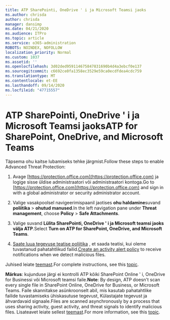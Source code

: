 ```yaml
---
title: ATP SharePointi, OneDrive ' i ja Microsoft Teamsi jaoks
ms.author: chrisda
author: chrisda
manager: dansimp
ms.date: 04/21/2020
ms.audience: ITPro
ms.topic: article
ms.service: o365-administration
ROBOTS: NOINDEX, NOFOLLOW
localization_priority: Normal
ms.custom: 1037
ms.assetid: ''
ms.openlocfilehash: 3d02ded959114675847831690b4d4a3ebcf0e137
ms.sourcegitcommit: c6692ce0fa1358ec3529e59ca0ecdfdea4cdc759
ms.translationtype: MT
ms.contentlocale: et-EE
ms.lasthandoff: 09/14/2020
ms.locfileid: "47715557"
---
```

# <a name="atp-for-sharepoint-onedrive-and-microsoft-teams"></a><span data-ttu-id="da4f3-102">ATP SharePointi, OneDrive ' i ja Microsoft Teamsi jaoks</span><span class="sxs-lookup"><span data-stu-id="da4f3-102">ATP for SharePoint, OneDrive, and Microsoft Teams</span></span>

<span data-ttu-id="da4f3-103">Täpsema ohu kaitse lubamiseks tehke järgmist.</span><span class="sxs-lookup"><span data-stu-id="da4f3-103">Follow these steps to enable Advanced Threat Protection:</span></span>

1. <span data-ttu-id="da4f3-104">Avage [https://protection.office.com](https://protection.office.com) ja logige sisse üldise administraatori või administraatori kontoga.</span><span class="sxs-lookup"><span data-stu-id="da4f3-104">Go to [https://protection.office.com](https://protection.office.com) and sign in with a global administrator or security administrator account.</span></span>

2. <span data-ttu-id="da4f3-105">Valige vasakpoolsel navigeerimispaanil jaotises **ohu haldamine**suvand **poliitika** \> **ohutud manused**.</span><span class="sxs-lookup"><span data-stu-id="da4f3-105">In the left navigation pane under **Threat management**, choose **Policy** \> **Safe Attachments**.</span></span>

3. <span data-ttu-id="da4f3-106">Valige suvand **Lülita SharePointi, OneDrive ' i ja Microsoft teamsi jaoks välja ATP**.</span><span class="sxs-lookup"><span data-stu-id="da4f3-106">Select **Turn on ATP for SharePoint, OneDrive, and Microsoft Teams**.</span></span>

4. <span data-ttu-id="da4f3-107">[Saate luua tegevuse teatise poliitika](https://docs.microsoft.com/microsoft-365/compliance/create-activity-alerts) , et saada teatisi, kui oleme tuvastanud pahatahtlikud failid.</span><span class="sxs-lookup"><span data-stu-id="da4f3-107">[Create an activity alert policy](https://docs.microsoft.com/microsoft-365/compliance/create-activity-alerts) to receive notifications when we detect malicious files.</span></span>

<span data-ttu-id="da4f3-108">Juhised leiate [teemast](https://docs.microsoft.com/microsoft-365/security/office-365-security/turn-on-atp-for-spo-odb-and-teams).</span><span class="sxs-lookup"><span data-stu-id="da4f3-108">For complete instructions, see this [topic](https://docs.microsoft.com/microsoft-365/security/office-365-security/turn-on-atp-for-spo-odb-and-teams).</span></span>

<span data-ttu-id="da4f3-109">**Märkus**: kujunduse järgi ei kontrolli ATP kõiki SharePoint Online ' i, OneDrive for Businessi või Microsoft teamsi faile.</span><span class="sxs-lookup"><span data-stu-id="da4f3-109">**Note**: By design, ATP doesn't scan every single file in SharePoint Online, OneDrive for Business, or Microsoft Teams.</span></span> <span data-ttu-id="da4f3-110">Faile skannitakse asünkroonselt abil, mis kasutab pahatahtlike failide tuvastamiseks ühiskasutuse tegevust, Külastajate tegevust ja ähvardavaid signaale.</span><span class="sxs-lookup"><span data-stu-id="da4f3-110">Files are scanned asynchronously by a process that uses sharing activity, guest activity, and threat signals to identify malicious files.</span></span> <span data-ttu-id="da4f3-111">Lisateavet leiate sellest [teemast](https://docs.microsoft.com/microsoft-365/security/office-365-security/atp-for-spo-odb-and-teams).</span><span class="sxs-lookup"><span data-stu-id="da4f3-111">For more information, see this [topic](https://docs.microsoft.com/microsoft-365/security/office-365-security/atp-for-spo-odb-and-teams).</span></span>
